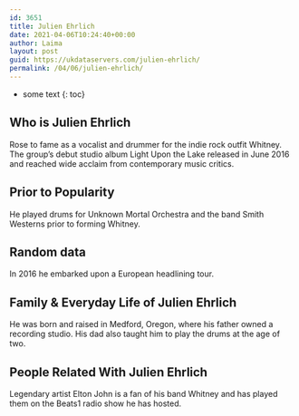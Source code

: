 ```yaml
---
id: 3651
title: Julien Ehrlich
date: 2021-04-06T10:24:40+00:00
author: Laima
layout: post
guid: https://ukdataservers.com/julien-ehrlich/
permalink: /04/06/julien-ehrlich/
---
```


* some text
{: toc}


## Who is Julien Ehrlich
                  
                  
                  
Rose to fame as a vocalist and drummer for the indie rock outfit Whitney. The group&#8217;s debut studio album Light Upon the Lake released in June 2016 and reached wide acclaim from contemporary music critics. 
                  
              
            
              
            
                
                
                
## Prior to Popularity
                  
                  
                  
He played drums for Unknown Mortal Orchestra and the band Smith Westerns prior to forming Whitney. 
                  
              
            
              
            
                
                
                
## Random data
                  
                  
                  
In 2016 he embarked upon a European headlining tour. 
                  
              
            
              
            
                
                
                
## Family & Everyday Life of Julien Ehrlich
                  
                  
                  
He was born and raised in Medford, Oregon, where his father owned a recording studio. His dad also taught him to play the drums at the age of two. 
                  
              
            
              
            
                
                
                
## People Related With Julien Ehrlich
                  
                  
                  
Legendary artist Elton John is a fan of his band Whitney and has played them on the Beats1 radio show he has hosted. 
                  
              
            
              
            
                
              
            
              
              
            
            
              
            
          
          
          